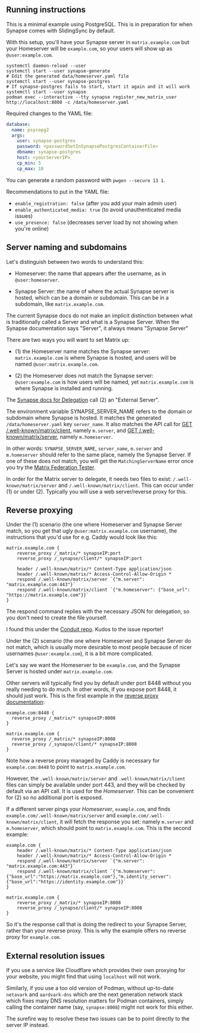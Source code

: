 ## Running instructions

This is a minimal example using PostgreSQL.
This is in preparation for when Synapse comes with SlidingSync by default.

With this setup, you'll have your Synapse server in `matrix.example.com`
but your Homeserver will be `example.com`, so your users will show up as
`@user:example.com`.

```
systemctl daemon-reload --user
systemctl start --user synapse-generate
# Edit the generated data/homeserver.yaml file
systemctl start --user synapse-postgres
# If synapse-postgres fails to start, start it again and it will work
systemctl start --user synapse
podman exec --interactive --tty synapse register_new_matrix_user http://localhost:8008 -c /data/homeserver.yaml
```

Required changes to the YAML file:

```yaml
database:
  name: psycopg2
  args:
    user: synapse-postgres
    password: <passwordSetInSynapsePostgresContainerFile>
    dbname: synapse-postgres
    host: <yourServerIP>
    cp_min: 5
    cp_max: 10
```

You can generate a random password with `pwgen --secure 13 1`.

Recommendations to put in the YAML file:

* `enable_registration: false` (after you add your main admin user)
* `enable_authenticated_media: true` (to avoid unauthenticated media issues)
* `use_presence: false` (decreases server load by not showing when you're online)

## Server naming and subdomains

Let's distinguish between two words to understand this:

* Homeserver: the name that appears after the username, as in `@user:homeserver`.

* Synapse Server: the name of where the actual Synapse server is hosted, which can be
a domain or subdomain. This can be in a subdomain, like `matrix.example.com`.

The current Synapse docs do not make an implicit distinction between what is
traditionally called a Server and what is a Synapse Server. When the Synapse
documentation says "Server", it always means "Synapse Server"

There are two ways you will want to set Matrix up:

* (1) the Homeserver name matches the Synapse server: `matrix.example.com` is
where Synapse is hosted, and users will be named `@user:matrix.example.com`.

* (2) the Homeserver does not match the Synapse server: `@user:example.com` is
how users will be named, yet `matrix.example.com` is where Synapse is installed
and running.

The [Synapse docs for Delegation](https://matrix-org.github.io/synapse/develop/delegate.html)
call (2) an "External Server".

The environment variable SYNAPSE_SERVER_NAME refers to the domain or subdomain
where Synapse is hosted. It matches the generated `/data/homeserver.yaml`
key `server_name`. It also matches the API call for
[GET /.well-known/matrix/client](https://spec.matrix.org/v1.8/client-server-api/#getwell-knownmatrixclient),
namely `m.server`, and
[GET /.well-known/matrix/server](https://spec.matrix.org/v1.8/server-server-api/#getwell-knownmatrixserver),
namely `m.homeserver`.

In other words: `SYNAPSE_SERVER_NAME`, `server_name`, `m.server` and
`m.homeserver` should refer to the same place, namely the Synapse Server.
If one of these does not match, you will get the `MatchingServerName` error
once you try the [Matrix Federation Tester](https://federationtester.matrix.org/).

In order for the Matrix server to delegate, it needs two files to exist:
`/.well-known/matrix/server` and `/.well-known/matrix/client`. This can occur
under (1) or under (2). Typically you will use a web server/reverse proxy for this.

## Reverse proxying

Under the (1) scenario (the one where Homeserver and Synapse Server match,
so you get that ugly `@user:matrix.example.com` username),
the instructions that you'd use for e.g. Caddy would look like this:

```
matrix.example.com {
    reverse_proxy /_matrix/* synapseIP:port
    reverse_proxy /_synapse/client/* synapseIP:port

    header /.well-known/matrix/* Content-Type application/json
    header /.well-known/matrix/* Access-Control-Allow-Origin *
    respond /.well-known/matrix/server `{"m.server": "matrix.example.com:443"}`
    respond /.well-known/matrix/client `{"m.homeserver": {"base_url": "https://matrix.example.com"}}`
}
```

The respond command replies with the necessary JSON for delegation, so you don't
need to create the file yourself.

I found this under the [Conduit repo](https://gitlab.com/famedly/conduit/-/issues/313).
Kudos to the issue reporter!

Under the (2) scenario (the one where Homeserver and Synapse Server do not match,
which is usually more desirable to most people because of nicer usernames
`@user:example.com`), it is a bit more complicated.

Let's say we want the Homeserver to be `example.com`, and the Synapse Server is
hosted under `matrix.example.com`.

Other servers will typically find you by default under port 8448 without you
really needing to do much. In other words, if you expose port 8448, it should
just work. This is the first example in the
[reverse proxy documentation](https://matrix-org.github.io/synapse/develop/reverse_proxy.html):

```
example.com:8448 {
  reverse_proxy /_matrix/* synapseIP:8008
}

matrix.example.com {
  reverse_proxy /_matrix/* synapseIP:8008
  reverse_proxy /_synapse/client/* synapseIP:8008
}
```

Note how a reverse proxy managed by Caddy is necessary for `example.com:8448`
to point to `matrix.example.com`.

However, the `.well-known/matrix/server` and `.well-known/matrix/client` files
can simply be available under port 443, and they will be checked by default
via an API call. It is used for the *Homeserver*. This can be convenient for
(2) so no additional port is exposed.

If a different server pings your *Homeserver*, `example.com`, and finds
`example.com/.well-known/matrix/server` and
`example.com/.well-known/matrix/client`, it will fetch the response you set:
namely `m.server` and `m.homeserver`, which should point to `matrix.example.com`.
This is the second example:

```
example.com {
    header /.well-known/matrix/* Content-Type application/json
    header /.well-known/matrix/* Access-Control-Allow-Origin *
    respond /.well-known/matrix/server `{"m.server": "matrix.example.com:443"}`
    respond /.well-known/matrix/client `{"m.homeserver":{"base_url":"https://matrix.example.com"},"m.identity_server":{"base_url":"https://identity.example.com"}}`
}

matrix.example.com {
    reverse_proxy /_matrix/* synapseIP:8008
    reverse_proxy /_synapse/client/* synapseIP:8008
}
```

So it's the response call that is doing the redirect to your Synapse Server,
rather than your reverse proxy. This is why the example offers no reverse proxy
for `example.com`.

## External resolution issues

If you use a service like Cloudflare which provides their own proxying for your
website, you might find that using `localhost` will not work.

Similarly, if you use a too old version of Podman, without up-to-date `netavark`
and `aardvark-dns` which are the next generation network stack which fixes many
DNS resolution matters for Podman containers, simply calling the container
name (say, `synapse:8008`) might not work for this either.

The surefire way to resolve these two issues can be to point directly to the
server IP instead.
